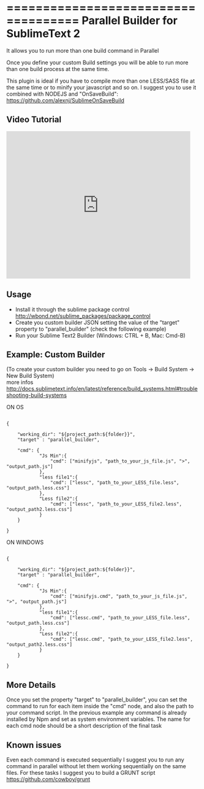 ====================================
Parallel Builder for SublimeText 2
====================================

It allows you to run more than one build command in Parallel

Once you define your custom Build settings you will be able to run more than one build process at the same time.

This plugin is ideal if you have to compile more than one LESS/SASS file at the same time or to minify your javascript and so on.
I suggest you to use it combined with NODEJS and "OnSaveBuild": https://github.com/alexnj/SublimeOnSaveBuild

Video Tutorial
------------
<object width="480" height="385"><param name="movie" value="http://www.youtube.com/v/r-WCA42lwcU&amp;hl=en_US&amp;fs=1"></param><param name="allowFullScreen" value="true"></param><param name="allowscriptaccess" value="always"></param><embed src="http://www.youtube.com/v/r-WCA42lwcU&amp;hl=en_US&amp;fs=1" type="application/x-shockwave-flash" allowscriptaccess="always" allowfullscreen="true" width="480" height="385"></embed></object>

Usage
------------

- Install it through the sublime package control http://wbond.net/sublime_packages/package_control
- Create you custom builder JSON setting the value of the "target" property to "parallel_builder" (check the following example)
- Run your Sublime Text2 Builder (Windows: CTRL + B, Mac: Cmd-B)


Example: Custom Builder
----------------------------------
(To create your custom builder you need to go on Tools -> Build System -> New Build System) <br />
more infos http://docs.sublimetext.info/en/latest/reference/build_systems.html#troubleshooting-build-systems


ON OS

<pre><code>
{
    
    "working_dir": "${project_path:${folder}}",
    "target" : "parallel_builder",
    
    "cmd": {
            "Js Min":{
                "cmd": ["minifyjs", "path_to_your_js_file.js", ">", "output_path.js"]
            },
            "less file1":{
                "cmd": ["lessc", "path_to_your_LESS_file.less", "output_path.less.css"]   
            },
            "Less file2":{
                "cmd": ["lessc", "path_to_your_LESS_file2.less", "output_path2.less.css"]
            }
    }
    
}
</code></pre>

ON WINDOWS

<pre><code>
{
    
    "working_dir": "${project_path:${folder}}",
    "target" : "parallel_builder",
    
    "cmd": {
            "Js Min":{
                "cmd": ["minifyjs.cmd", "path_to_your_js_file.js", ">", "output_path.js"]
            },
            "less file1":{
                "cmd": ["lessc.cmd", "path_to_your_LESS_file.less", "output_path.less.css"]   
            },
            "Less file2":{
                "cmd": ["lessc.cmd", "path_to_your_LESS_file2.less", "output_path2.less.css"]
            }
    }
    
}
</code></pre>

More Details
------------
Once you set the property "target" to "parallel_builder", you can set the command to run for each item inside the "cmd" node, and also the path to your command script. In the previous example any command is already installed by Npm and set as system environment variables.
The name for each cmd node should be a short description of the final task

Known issues
------------

Even each command is executed sequentially I suggest you to run any command in parallel without let them working sequentially on the same files. For these tasks I suggest you to build a GRUNT script https://github.com/cowboy/grunt 
